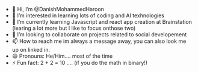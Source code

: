 - 👋 Hi, I’m @DanishMohammedHaroon
- 👀 I’m interested in learning lots of coding and AI texhnologies
- 🌱 I’m currently learning Javascript and react app creation at Brainstation (learing a lot more but I like to focus onthose two)
- 💞️ I’m looking to collaborate on projects related to social developement 
- 📫 How to reach me im always a message away, you can also look me up on linked in.
- 😄 Pronouns: He/Him.... most of the time
- ⚡ Fun fact: 2 + 2 = 10 .... (if you do the math in binary!)

<!---
DanishMohammedHaroon/DanishMohammedHaroon is a ✨ special ✨ repository because its `README.md` (this file) appears on your GitHub profile.
You can click the Preview link to take a look at your changes.
--->

